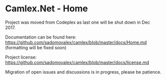 # Camlex.Net - Home

Project was moved from Codeplex as last one will be shut down in Dec 2017.

Documentation can be found here: https://github.com/sadomovalex/camlex/blob/master/docs/Home.md (formatting will be fixed soon)

Project license: https://github.com/sadomovalex/camlex/blob/master/docs/license.md

Migration of open issues and discussions is in progress, please be patience.
